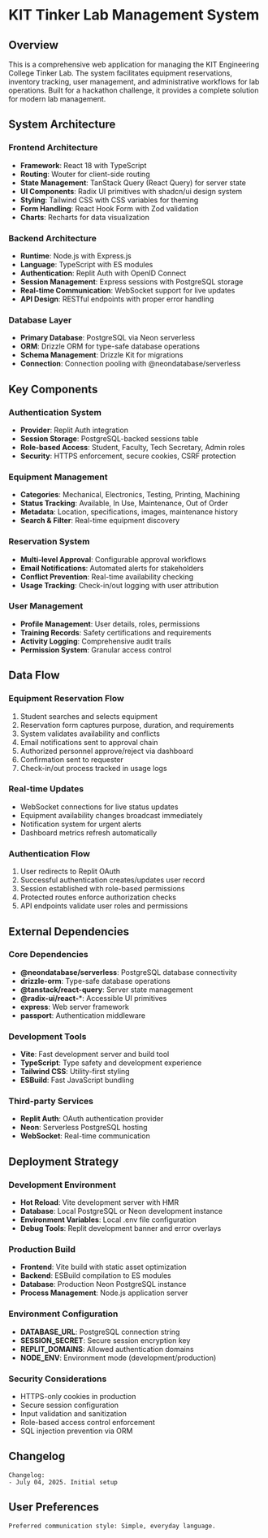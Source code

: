# KIT Tinker Lab Management System

## Overview

This is a comprehensive web application for managing the KIT Engineering College Tinker Lab. The system facilitates equipment reservations, inventory tracking, user management, and administrative workflows for lab operations. Built for a hackathon challenge, it provides a complete solution for modern lab management.

## System Architecture

### Frontend Architecture
- **Framework**: React 18 with TypeScript
- **Routing**: Wouter for client-side routing
- **State Management**: TanStack Query (React Query) for server state
- **UI Components**: Radix UI primitives with shadcn/ui design system
- **Styling**: Tailwind CSS with CSS variables for theming
- **Form Handling**: React Hook Form with Zod validation
- **Charts**: Recharts for data visualization

### Backend Architecture
- **Runtime**: Node.js with Express.js
- **Language**: TypeScript with ES modules
- **Authentication**: Replit Auth with OpenID Connect
- **Session Management**: Express sessions with PostgreSQL storage
- **Real-time Communication**: WebSocket support for live updates
- **API Design**: RESTful endpoints with proper error handling

### Database Layer
- **Primary Database**: PostgreSQL via Neon serverless
- **ORM**: Drizzle ORM for type-safe database operations
- **Schema Management**: Drizzle Kit for migrations
- **Connection**: Connection pooling with @neondatabase/serverless

## Key Components

### Authentication System
- **Provider**: Replit Auth integration
- **Session Storage**: PostgreSQL-backed sessions table
- **Role-based Access**: Student, Faculty, Tech Secretary, Admin roles
- **Security**: HTTPS enforcement, secure cookies, CSRF protection

### Equipment Management
- **Categories**: Mechanical, Electronics, Testing, Printing, Machining
- **Status Tracking**: Available, In Use, Maintenance, Out of Order
- **Metadata**: Location, specifications, images, maintenance history
- **Search & Filter**: Real-time equipment discovery

### Reservation System
- **Multi-level Approval**: Configurable approval workflows
- **Email Notifications**: Automated alerts for stakeholders
- **Conflict Prevention**: Real-time availability checking
- **Usage Tracking**: Check-in/out logging with user attribution

### User Management
- **Profile Management**: User details, roles, permissions
- **Training Records**: Safety certifications and requirements
- **Activity Logging**: Comprehensive audit trails
- **Permission System**: Granular access control

## Data Flow

### Equipment Reservation Flow
1. Student searches and selects equipment
2. Reservation form captures purpose, duration, and requirements
3. System validates availability and conflicts
4. Email notifications sent to approval chain
5. Authorized personnel approve/reject via dashboard
6. Confirmation sent to requester
7. Check-in/out process tracked in usage logs

### Real-time Updates
- WebSocket connections for live status updates
- Equipment availability changes broadcast immediately
- Notification system for urgent alerts
- Dashboard metrics refresh automatically

### Authentication Flow
1. User redirects to Replit OAuth
2. Successful authentication creates/updates user record
3. Session established with role-based permissions
4. Protected routes enforce authorization checks
5. API endpoints validate user roles and permissions

## External Dependencies

### Core Dependencies
- **@neondatabase/serverless**: PostgreSQL database connectivity
- **drizzle-orm**: Type-safe database operations
- **@tanstack/react-query**: Server state management
- **@radix-ui/react-***: Accessible UI primitives
- **express**: Web server framework
- **passport**: Authentication middleware

### Development Tools
- **Vite**: Fast development server and build tool
- **TypeScript**: Type safety and development experience
- **Tailwind CSS**: Utility-first styling
- **ESBuild**: Fast JavaScript bundling

### Third-party Services
- **Replit Auth**: OAuth authentication provider
- **Neon**: Serverless PostgreSQL hosting
- **WebSocket**: Real-time communication

## Deployment Strategy

### Development Environment
- **Hot Reload**: Vite development server with HMR
- **Database**: Local PostgreSQL or Neon development instance
- **Environment Variables**: Local .env file configuration
- **Debug Tools**: Replit development banner and error overlays

### Production Build
- **Frontend**: Vite build with static asset optimization
- **Backend**: ESBuild compilation to ES modules
- **Database**: Production Neon PostgreSQL instance
- **Process Management**: Node.js application server

### Environment Configuration
- **DATABASE_URL**: PostgreSQL connection string
- **SESSION_SECRET**: Secure session encryption key
- **REPLIT_DOMAINS**: Allowed authentication domains
- **NODE_ENV**: Environment mode (development/production)

### Security Considerations
- HTTPS-only cookies in production
- Secure session configuration
- Input validation and sanitization
- Role-based access control enforcement
- SQL injection prevention via ORM

## Changelog

```
Changelog:
- July 04, 2025. Initial setup
```

## User Preferences

```
Preferred communication style: Simple, everyday language.
```